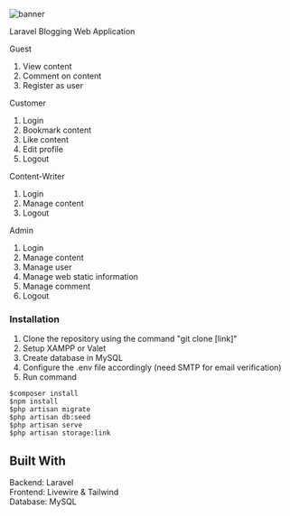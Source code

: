 ![banner](https://banners.beyondco.de/Kodekus.png?theme=light&packageManager=&packageName=https%3A%2F%2Fgithub.com%2Fsherwinchia%2Fkodekus&pattern=architect&style=style_1&description=Laravel+Blogging+Web+Application&md=1&showWatermark=0&fontSize=100px&images=https%3A%2F%2Flaravel.com%2Fimg%2Flogomark.min.svg)

Laravel Blogging Web Application

Guest
1. View content
2. Comment on content
3. Register as user

Customer
1. Login
2. Bookmark content
3. Like content
4. Edit profile
5. Logout

Content-Writer
1. Login
2. Manage content
3. Logout

Admin 
1. Login
2. Manage content
3. Manage user
4. Manage web static information
5. Manage comment
6. Logout

### Installation

1. Clone the repository using the command "git clone [link]"
2. Setup XAMPP or Valet
3. Create database in MySQL
4. Configure the .env file accordingly (need SMTP for email verification)
5. Run command 
```
$composer install
$npm install
$php artisan migrate
$php artisan db:seed
$php artisan serve
$php artisan storage:link
```

## Built With
Backend: Laravel <br />
Frontend: Livewire & Tailwind <br />
Database: MySQL
